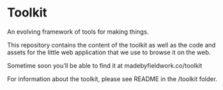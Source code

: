 Toolkit
=======

An evolving framework of tools for making things.

This repository contains the content of the toolkit as well as the code and assets for the little web application that we use to browse it on the web.

Sometime soon you’ll be able to find it at madebyfieldwork.co/toolkit

For information about the toolkit, please see README in the /toolkit folder.